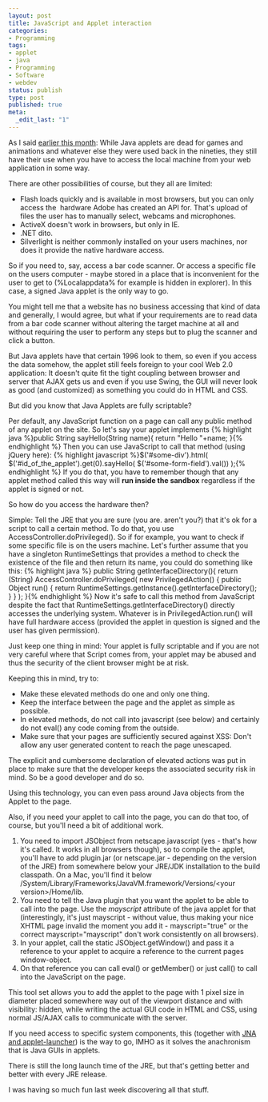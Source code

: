 ```yaml
---
layout: post
title: JavaScript and Applet interaction
categories:
- Programming
tags:
- applet
- java
- Programming
- Software
- webdev
status: publish
type: post
published: true
meta:
  _edit_last: "1"
---
```

As I said <a href="/2009/04/this-months-find-jna-and-applet-launcher/">earlier this month</a>: While Java applets are dead for games and animations and whatever else they were used back in the nineties, they still have their use when you have to access the local machine from your web application in some way.

There are other possibilities of course, but they all are limited:
<ul>
	<li>Flash loads quickly and is available in most browsers, but you can only access the  hardware Adobe has created an API for. That's upload of files the user has to manually select, webcams and microphones.</li>
	<li>ActiveX doesn't work in browsers, but only in IE.</li>
	<li>.NET dito.</li>
	<li>Silverlight is neither commonly installed on your users machines, nor does it provide the native hardware access.</li>
</ul>
So if you need to, say, access a bar code scanner. Or access a specific file on the users computer - maybe stored in a place that is inconvenient for the user to get to (%Localappdata% for example is hidden in explorer). In this case, a signed Java applet is the only way to go.

You might tell me that a website has no business accessing that kind of data and generally, I would agree, but what if your requirements are to read data from a bar code scanner without altering the target machine at all and without requiring the user to perform any steps but to plug the scanner and click a button.

But Java applets have that certain 1996 look to them, so even if you access the data somehow, the applet still feels foreign to your cool Web 2.0 application: It doesn't quite fit the tight coupling between browser and server that AJAX gets us and even if you use Swing, the GUI will never look as good (and customized) as something you could do in HTML and CSS.

But did you know that Java Applets are fully scriptable?

Per default, any JavaScript function on a page can call any public method of any applet on the site. So let's say your applet implements
{% highlight java %}public String sayHello(String name){
    return "Hello "+name;
}{% endhighlight %}
Then you can use JavaScript to call that method (using jQuery here):
{% highlight javascript %}$('#some-div').html(
    $('#id_of_the_applet').get(0).sayHello(
        $('#some-form-field').val())
);{% endhighlight %}
If you do that, you have to remember though that any applet method called this way will <strong>run inside the sandbox</strong> regardless if the applet is signed or not.

So how do you access the hardware then?

Simple: Tell the JRE that you are sure (you are. aren't you?) that it's ok for a script to call a certain method. To do that, you use AccessController.doPrivileged(). So if for example, you want to check if some specific file is on the users machine. Let's further assume that you have a singleton RuntimeSettings that provides a method to check the existence of the file and then return its name, you could do something like this:
{% highlight java %}   public String getInterfaceDirectory(){
        return (String) AccessController.doPrivileged(
                new PrivilegedAction() {
                    public Object run() {
                        return RuntimeSettings.getInstance().getInterfaceDirectory();
                    }
                }
            );
    }{% endhighlight %}
Now it's safe to call this method from JavaScript despite the fact that RuntimeSettings.getInterfaceDirectory() directly accesses the underlying system. Whatever is in PrivilegedAction.run() will have full hardware access (provided the applet in question is signed and the user has given permission).

Just keep one thing in mind: Your applet is fully scriptable and if you are not very careful where that Script comes from, your applet may be abused and thus the security of the client browser might be at risk.

Keeping this in mind, try to:
<ul>
	<li>Make these elevated methods do one and only one thing.</li>
	<li>Keep the interface between the page and the applet as simple as possible.</li>
	<li>In elevated methods, do not call into javascript (see below) and certainly do not eval() any code coming from the outside.</li>
	<li>Make sure that your pages are sufficiently secured against XSS: Don't allow any user generated content to reach the page unescaped.</li>
</ul>
The explicit and cumbersome declaration of elevated actions was put in place to make sure that the developer keeps the associated security risk in mind. So be a good developer and do so.

Using this technology, you can even pass around Java objects from the Applet to the page.

Also, if you need your applet to call into the page, you can do that too, of course, but you'll need a bit of additional work.
<ol>
	<li>You need to import JSObject from netscape.javascript (yes - that's how it's called. It works in all browsers though), so to compile the applet, you'll have to add plugin.jar (or netscape.jar - depending on the version of the JRE) from somewhere below your JRE/JDK installation to the build classpath. On a Mac, you'll find it below /System/Library/Frameworks/JavaVM.framework/Versions/&lt;your version&gt;/Home/lib.</li>
	<li>You need to tell the Java plugin that you want the applet to be able to call into the page. Use the <em>mayscript</em> attribute of the java applet for that (interestingly, it's just mayscript - without value, thus making your nice XHTML page invalid the moment you add it - mayscript="true" or the correct mayscript="mayscript" don't work consistently on all browsers).</li>
	<li>In your applet, call the static JSObject.getWindow() and pass it a reference to your applet to acquire a reference to the current pages window-object.</li>
	<li>On that reference you can call eval() or getMember() or just call() to call into the JavaScript on the page.</li>
</ol>
This tool set allows you to add the applet to the page with 1 pixel size in diameter placed somewhere way out of the viewport distance and with visibility: hidden, while writing the actual GUI code in HTML and CSS, using normal JS/AJAX calls to communicate with the server.

If you need access to specific system components, this (together with <a href="/2009/04/this-months-find-jna-and-applet-launcher/">JNA and applet-launcher</a>) is the way to go, IMHO as it solves the anachronism that is Java GUIs in applets.

There is still the long launch time of the JRE, but that's getting better and better with every JRE release.

I was having so much fun last week discovering all that stuff.

